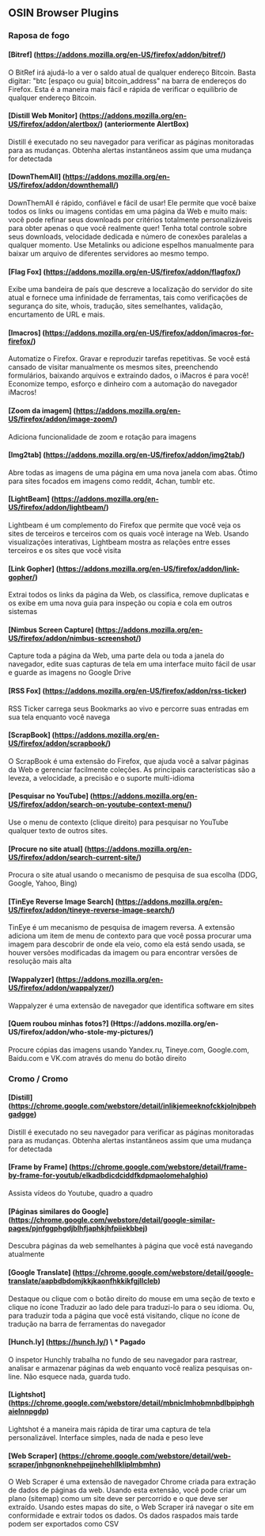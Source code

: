 ## OSIN Browser Plugins

### Raposa de fogo

#### [Bitref] (https://addons.mozilla.org/en-US/firefox/addon/bitref/)
O BitRef irá ajudá-lo a ver o saldo atual de qualquer endereço Bitcoin. Basta digitar: "btc [espaço ou guia] bitcoin_address" na barra de endereços do Firefox. Esta é a maneira mais fácil e rápida de verificar o equilíbrio de qualquer endereço Bitcoin.

#### [Distill Web Monitor] (https://addons.mozilla.org/en-US/firefox/addon/alertbox/) (anteriormente AlertBox)
Distill é executado no seu navegador para verificar as páginas monitoradas para as mudanças. Obtenha alertas instantâneos assim que uma mudança for detectada

#### [DownThemAll] (https://addons.mozilla.org/en-US/firefox/addon/downthemall/)
DownThemAll é rápido, confiável e fácil de usar! Ele permite que você baixe todos os links ou imagens contidas em uma página da Web e muito mais: você pode refinar seus downloads por critérios totalmente personalizáveis ​​para obter apenas o que você realmente quer! Tenha total controle sobre seus downloads, velocidade dedicada e número de conexões paralelas a qualquer momento. Use Metalinks ou adicione espelhos manualmente para baixar um arquivo de diferentes servidores ao mesmo tempo.

#### [Flag Fox] (https://addons.mozilla.org/en-US/firefox/addon/flagfox/)
Exibe uma bandeira de país que descreve a localização do servidor do site atual e fornece uma infinidade de ferramentas, tais como verificações de segurança do site, whois, tradução, sites semelhantes, validação, encurtamento de URL e mais.

#### [Imacros] (https://addons.mozilla.org/en-US/firefox/addon/imacros-for-firefox/)
Automatize o Firefox. Gravar e reproduzir tarefas repetitivas. Se você está cansado de visitar manualmente os mesmos sites, preenchendo formulários, baixando arquivos e extraindo dados, o iMacros é para você! Economize tempo, esforço e dinheiro com a automação do navegador iMacros!

#### [Zoom da imagem] (https://addons.mozilla.org/en-US/firefox/addon/image-zoom/)
Adiciona funcionalidade de zoom e rotação para imagens

#### [Img2tab] (https://addons.mozilla.org/en-US/firefox/addon/img2tab/)
Abre todas as imagens de uma página em uma nova janela com abas. Ótimo para sites focados em imagens como reddit, 4chan, tumblr etc.

#### [LightBeam] (https://addons.mozilla.org/en-US/firefox/addon/lightbeam/)
Lightbeam é um complemento do Firefox que permite que você veja os sites de terceiros e terceiros com os quais você interage na Web. Usando visualizações interativas, Lightbeam mostra as relações entre esses terceiros e os sites que você visita

#### [Link Gopher] (https://addons.mozilla.org/en-US/firefox/addon/link-gopher/)
Extrai todos os links da página da Web, os classifica, remove duplicatas e os exibe em uma nova guia para inspeção ou copia e cola em outros sistemas

#### [Nimbus Screen Capture] (https://addons.mozilla.org/en-US/firefox/addon/nimbus-screenshot/)
Capture toda a página da Web, uma parte dela ou toda a janela do navegador, edite suas capturas de tela em uma interface muito fácil de usar e guarde as imagens no Google Drive

#### [RSS Fox] (https://addons.mozilla.org/en-US/firefox/addon/rss-ticker)
RSS Ticker carrega seus Bookmarks ao vivo e percorre suas entradas em sua tela enquanto você navega

#### [ScrapBook] (https://addons.mozilla.org/en-US/firefox/addon/scrapbook/)
O ScrapBook é uma extensão do Firefox, que ajuda você a salvar páginas da Web e gerenciar facilmente coleções. As principais características são a leveza, a velocidade, a precisão e o suporte multi-idioma

#### [Pesquisar no YouTube] (https://addons.mozilla.org/en-US/firefox/addon/search-on-youtube-context-menu/)
Use o menu de contexto (clique direito) para pesquisar no YouTube qualquer texto de outros sites.

#### [Procure no site atual] (https://addons.mozilla.org/en-US/firefox/addon/search-current-site/)
Procura o site atual usando o mecanismo de pesquisa de sua escolha (DDG, Google, Yahoo, Bing)

#### [TinEye Reverse Image Search] (https://addons.mozilla.org/en-US/firefox/addon/tineye-reverse-image-search/)
TinEye é um mecanismo de pesquisa de imagem reversa. A extensão adiciona um item de menu de contexto para que você possa procurar uma imagem para descobrir de onde ela veio, como ela está sendo usada, se houver versões modificadas da imagem ou para encontrar versões de resolução mais alta

#### [Wappalyzer] (https://addons.mozilla.org/en-US/firefox/addon/wappalyzer/)
Wappalyzer é uma extensão de navegador que identifica software em sites

#### [Quem roubou minhas fotos?] (Https://addons.mozilla.org/en-US/firefox/addon/who-stole-my-pictures/)
Procure cópias das imagens usando Yandex.ru, Tineye.com, Google.com, Baidu.com e VK.com através do menu do botão direito

### Cromo / Cromo

#### [Distill] (https://chrome.google.com/webstore/detail/inlikjemeeknofckkjolnjbpehgadgge)
Distill é executado no seu navegador para verificar as páginas monitoradas para as mudanças. Obtenha alertas instantâneos assim que uma mudança for detectada

#### [Frame by Frame] (https://chrome.google.com/webstore/detail/frame-by-frame-for-youtub/elkadbdicdciddfkdpmaolomehalghio)
Assista vídeos do Youtube, quadro a quadro

#### [Páginas similares do Google] (https://chrome.google.com/webstore/detail/google-similar-pages/pjnfggphgdjblhfjaphkjhfpiiekbbej)
Descubra páginas da web semelhantes à página que você está navegando atualmente

#### [Google Translate] (https://chrome.google.com/webstore/detail/google-translate/aapbdbdomjkkjkaonfhkkikfgjllcleb)
Destaque ou clique com o botão direito do mouse em uma seção de texto e clique no ícone Traduzir ao lado dele para traduzi-lo para o seu idioma. Ou, para traduzir toda a página que você está visitando, clique no ícone de tradução na barra de ferramentas do navegador

#### [Hunch.ly] (https://hunch.ly/) \ * Pagado
O inspetor Hunchly trabalha no fundo de seu navegador para rastrear, analisar e armazenar páginas da web enquanto você realiza pesquisas on-line. Não esquece nada, guarda tudo.

#### [Lightshot] (https://chrome.google.com/webstore/detail/mbniclmhobmnbdlbpiphghaielnnpgdp)
Lightshot é a maneira mais rápida de tirar uma captura de tela personalizável. Interface simples, nada de nada e peso leve

#### [Web Scraper] (https://chrome.google.com/webstore/detail/web-scraper/jnhgnonknehpejjnehehllkliplmbmhn)
O Web Scraper é uma extensão de navegador Chrome criada para extração de dados de páginas da web. Usando esta extensão, você pode criar um plano (sitemap) como um site deve ser percorrido e o que deve ser extraído. Usando estes mapas do site, o Web Scraper irá navegar o site em conformidade e extrair todos os dados. Os dados raspados mais tarde podem ser exportados como CSV